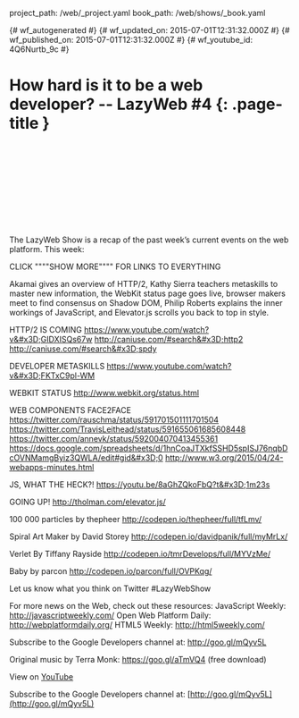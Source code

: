 project_path: /web/_project.yaml
book_path: /web/shows/_book.yaml

{# wf_autogenerated #}
{# wf_updated_on: 2015-07-01T12:31:32.000Z #}
{# wf_published_on: 2015-07-01T12:31:32.000Z #}
{# wf_youtube_id: 4Q6Nurtb_9c #}

# How hard is it to be a web developer? -- LazyWeb #4 {: .page-title }


<div class="video-wrapper">
  <iframe class="devsite-embedded-youtube-video" data-video-id="4Q6Nurtb_9c"
          data-autohide="1" data-showinfo="0" frameborder="0" allowfullscreen>
  </iframe>
</div>

The LazyWeb Show is a recap of the past week’s current events on the web platform. This week: 

CLICK &quot;&quot;&quot;&quot;SHOW MORE&quot;&quot;&quot;&quot; FOR LINKS TO EVERYTHING

Akamai gives an overview of HTTP/2, Kathy Sierra teachers metaskills to master new information, the WebKit status page goes live, browser makers meet to find consensus on Shadow DOM, Philip Roberts explains the inner workings of JavaScript, and Elevator.js scrolls you back to top in style. 

HTTP/2 IS COMING
https://www.youtube.com/watch?v&#x3D;GIDXISQs67w
http://caniuse.com/#search&#x3D;http2
http://caniuse.com/#search&#x3D;spdy

DEVELOPER METASKILLS
https://www.youtube.com/watch?v&#x3D;FKTxC9pl-WM

WEBKIT STATUS
http://www.webkit.org/status.html

WEB COMPONENTS FACE2FACE
https://twitter.com/rauschma/status/591701501111701504
https://twitter.com/TravisLeithead/status/591655061685608448
https://twitter.com/annevk/status/592004070413455361
https://docs.google.com/spreadsheets/d/1hnCoaJTXkfSSHD5spISJ76nqbDcOVNMamgByiz3QWLA/edit#gid&#x3D;0
http://www.w3.org/2015/04/24-webapps-minutes.html

JS, WHAT THE HECK?!
https://youtu.be/8aGhZQkoFbQ?t&#x3D;1m23s

GOING UP!
http://tholman.com/elevator.js/

100 000 particles by thepheer
http://codepen.io/thepheer/full/tfLmv/

Spiral Art Maker by David Storey
http://codepen.io/davidpanik/full/myMrLx/

Verlet By Tiffany Rayside
http://codepen.io/tmrDevelops/full/MYVzMe/

Baby by parcon
http://codepen.io/parcon/full/OVPKqg/

Let us know what you think on Twitter #LazyWebShow

For more news on the Web, check out these resources:
JavaScript Weekly: http://javascriptweekly.com/
Open Web Platform Daily: http://webplatformdaily.org/
HTML5 Weekly: http://html5weekly.com/

Subscribe to the Google Developers channel at: http://goo.gl/mQyv5L

Original music by Terra Monk: https://goo.gl/aTmVQ4 (free download)

View on [YouTube](https://youtu.be/4Q6Nurtb_9c)

Subscribe to the Google Developers channel at: [http://goo.gl/mQyv5L](http://goo.gl/mQyv5L)
